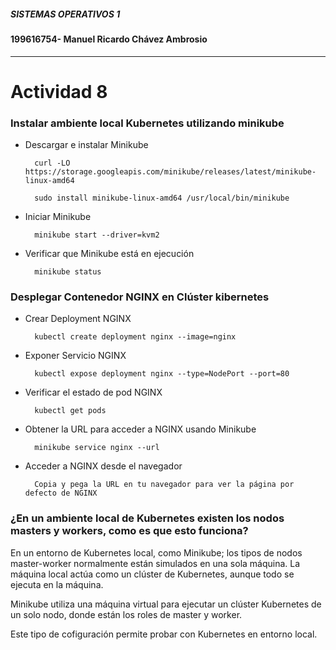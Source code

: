 ##### SISTEMAS OPERATIVOS 1
#### 199616754- Manuel Ricardo Chávez Ambrosio
---
# Actividad 8
### Instalar ambiente local Kubernetes utilizando minikube

* Descargar e instalar Minikube
    
        curl -LO https://storage.googleapis.com/minikube/releases/latest/minikube-linux-amd64

        sudo install minikube-linux-amd64 /usr/local/bin/minikube

* Iniciar Minikube

        minikube start --driver=kvm2

* Verificar que Minikube está en ejecución

        minikube status

### Desplegar Contenedor NGINX en Clúster kibernetes

* Crear Deployment NGINX

        kubectl create deployment nginx --image=nginx

* Exponer Servicio NGINX

        kubectl expose deployment nginx --type=NodePort --port=80

* Verificar el estado de pod NGINX

        kubectl get pods

* Obtener la URL para acceder a NGINX usando Minikube

        minikube service nginx --url

* Acceder a NGINX desde el navegador

        Copia y pega la URL en tu navegador para ver la página por defecto de NGINX

### ¿En un ambiente local de Kubernetes existen los nodos masters y workers, como es que esto funciona?

En un entorno de Kubernetes local, como Minikube; los tipos de nodos master-worker normalmente están simulados en una sola máquina.  La máquina local actúa como un clúster de Kubernetes, aunque todo se ejecuta en la máquina.

Minikube utiliza una máquina virtual para ejecutar un clúster Kubernetes de un solo nodo, donde están los roles de master y worker.

Este tipo de cofiguración permite probar con Kubernetes en entorno local.

